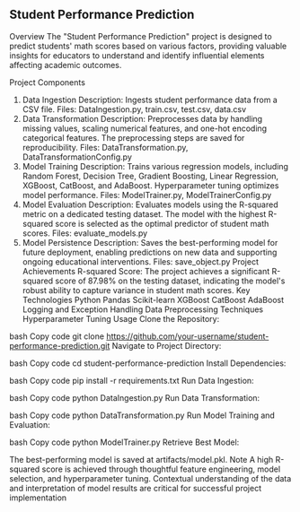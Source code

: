 ## Student Performance Prediction
Overview
The "Student Performance Prediction" project is designed to predict students' math scores based on various factors, providing valuable insights for educators to understand and identify influential elements affecting academic outcomes.

Project Components
1. Data Ingestion
Description: Ingests student performance data from a CSV file.
Files: DataIngestion.py, train.csv, test.csv, data.csv
2. Data Transformation
Description: Preprocesses data by handling missing values, scaling numerical features, and one-hot encoding categorical features. The preprocessing steps are saved for reproducibility.
Files: DataTransformation.py, DataTransformationConfig.py
3. Model Training
Description: Trains various regression models, including Random Forest, Decision Tree, Gradient Boosting, Linear Regression, XGBoost, CatBoost, and AdaBoost. Hyperparameter tuning optimizes model performance.
Files: ModelTrainer.py, ModelTrainerConfig.py
4. Model Evaluation
Description: Evaluates models using the R-squared metric on a dedicated testing dataset. The model with the highest R-squared score is selected as the optimal predictor of student math scores.
Files: evaluate_models.py
5. Model Persistence
Description: Saves the best-performing model for future deployment, enabling predictions on new data and supporting ongoing educational interventions.
Files: save_object.py
Project Achievements
R-squared Score: The project achieves a significant R-squared score of 87.98% on the testing dataset, indicating the model's robust ability to capture variance in student math scores.
Key Technologies
Python
Pandas
Scikit-learn
XGBoost
CatBoost
AdaBoost
Logging and Exception Handling
Data Preprocessing Techniques
Hyperparameter Tuning
Usage
Clone the Repository:

bash
Copy code
git clone https://github.com/your-username/student-performance-prediction.git
Navigate to Project Directory:

bash
Copy code
cd student-performance-prediction
Install Dependencies:

bash
Copy code
pip install -r requirements.txt
Run Data Ingestion:

bash
Copy code
python DataIngestion.py
Run Data Transformation:

bash
Copy code
python DataTransformation.py
Run Model Training and Evaluation:

bash
Copy code
python ModelTrainer.py
Retrieve Best Model:

The best-performing model is saved at artifacts/model.pkl.
Note
A high R-squared score is achieved through thoughtful feature engineering, model selection, and hyperparameter tuning. Contextual understanding of the data and interpretation of model results are critical for successful project implementation
